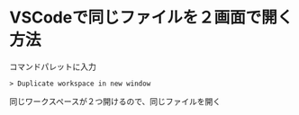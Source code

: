 # VSCodeで同じファイルを２画面で開く方法

コマンドパレットに入力

`> Duplicate workspace in new window`

同じワークスペースが２つ開けるので、同じファイルを開く
